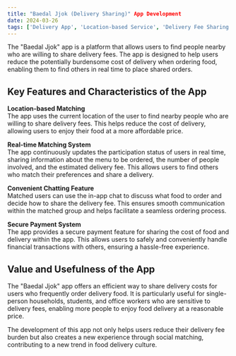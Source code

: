 ```yaml
---
title: "Baedal Jjok (Delivery Sharing)" App Development
date: 2024-03-26
tags: ['Delivery App', 'Location-based Service', 'Delivery Fee Sharing', 'Real-time Matching', 'Secure Payment', 'App Development']
---
```


<div class="justify-text">
The "Baedal Jjok" app is a platform that allows users to find people nearby who are willing to share delivery fees. The app is designed to help users reduce the potentially burdensome cost of delivery when ordering food, enabling them to find others in real time to place shared orders.

<!--more-->
<br>

## Key Features and Characteristics of the App

**Location-based Matching**  
   The app uses the current location of the user to find nearby people who are willing to share delivery fees. This helps reduce the cost of delivery, allowing users to enjoy their food at a more affordable price.

**Real-time Matching System**  
   The app continuously updates the participation status of users in real time, sharing information about the menu to be ordered, the number of people involved, and the estimated delivery fee. This allows users to find others who match their preferences and share a delivery.

**Convenient Chatting Feature**  
   Matched users can use the in-app chat to discuss what food to order and decide how to share the delivery fee. This ensures smooth communication within the matched group and helps facilitate a seamless ordering process.

**Secure Payment System**  
   The app provides a secure payment feature for sharing the cost of food and delivery within the app. This allows users to safely and conveniently handle financial transactions with others, ensuring a hassle-free experience.

## Value and Usefulness of the App

The "Baedal Jjok" app offers an efficient way to share delivery costs for users who frequently order delivery food. It is particularly useful for single-person households, students, and office workers who are sensitive to delivery fees, enabling more people to enjoy food delivery at a reasonable price.

The development of this app not only helps users reduce their delivery fee burden but also creates a new experience through social matching, contributing to a new trend in food delivery culture.
</div>
